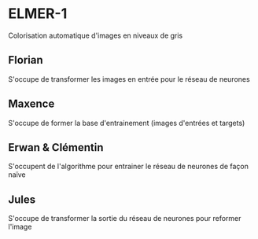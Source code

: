 # ELMER-1
Colorisation automatique d'images en niveaux de gris

## Florian
S'occupe de transformer les images en entrée pour le réseau de neurones

## Maxence
S'occupe de former la base d'entrainement (images d'entrées et targets)

## Erwan & Clémentin
S'occupent de l'algorithme pour entrainer le réseau de neurones de façon naïve

## Jules
S'occupe de transformer la sortie du réseau de neurones pour reformer l'image